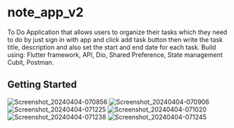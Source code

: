 # note_app_v2

To Do Application that allows users to organize their tasks which they need to do by just sign in with app and click add task button then write the task title, description and also set the start and end date for each task.
Build using: Flutter framework, API, Dio, Shared Preference, State management Cubit, Postman.


## Getting Started
![Screenshot_20240404-070856](https://github.com/Mohamed-Ahmed14/git_flutter_to_do_app/assets/152717421/15c0a642-4962-472e-bcce-40ac3ab2d0a3)
![Screenshot_20240404-070906](https://github.com/Mohamed-Ahmed14/git_flutter_to_do_app/assets/152717421/4bc0a4a1-0ad0-43fe-a19b-186ca49c8771)
![Screenshot_20240404-071225](https://github.com/Mohamed-Ahmed14/git_flutter_to_do_app/assets/152717421/db44b15b-21e6-48df-a257-7063b2c2f4e7)
![Screenshot_20240404-071020](https://github.com/Mohamed-Ahmed14/git_flutter_to_do_app/assets/152717421/f22bd30e-55aa-4abd-8aa5-5d721c1d3b11)
![Screenshot_20240404-071238](https://github.com/Mohamed-Ahmed14/git_flutter_to_do_app/assets/152717421/2fb9e336-9288-4229-8227-258cb37b1b59)
![Screenshot_20240404-071245](https://github.com/Mohamed-Ahmed14/git_flutter_to_do_app/assets/152717421/43dff5ee-6649-44de-bb43-044a7f40c5a1)
